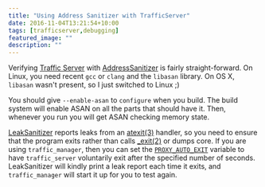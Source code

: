 ```yaml
---
title: "Using Address Sanitizer with TrafficServer"
date: 2016-11-04T13:21:54+10:00
tags: [trafficserver,debugging]
featured_image: ""
description: ""
---
```


Verifying [Traffic Server](https://trafficserver.apache.org) with
[AddressSanitizer](https://github.com/google/sanitizers) is fairly
straight-forward. On Linux, you need recent `gcc` or `clang` and the
`libasan` library. On OS X, `libasan` wasn't present, so I just switched
to Linux ;)

You should give `--enable-asan` to `configure` when you build. The build
system will enable ASAN on all the parts that should have it. Then,
whenever you run you will get ASAN checking memory state.

[LeakSanitizer](https://github.com/google/sanitizers/wiki/AddressSanitizerLeakSanitizer)
reports leaks from an
[atexit(3)](http://man7.org/linux/man-pages/man3/atexit.3.html)
handler, so you need to ensure that the program exits rather than
calls [_exit(2)](http://man7.org/linux/man-pages/man2/_exit.2.html) or
dumps core. If you are using `traffic_manager`, then you can set the
[`PROXY_AUTO_EXIT`](https://docs.trafficserver.apache.org/appendices/command-line/traffic_server.en.html#envvar-PROXY_AUTO_EXIT)
variable to have `traffic_server` voluntarily exit
after the specified number of seconds. LeakSanitizer will kindly print
a leak report each time it exits, and `traffic_manager` will start it
up for you to test again.

